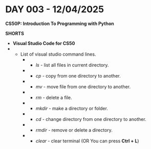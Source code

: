 # **DAY 003 - 12/04/2025**

**CS50P: Introduction To Programming with Python**

**SHORTS**
- **Visual Studio Code for CS50**
- * List of visual studio command lines.
    - * *ls* - list all files in current directory.
    - * *cp* - copy from one directory to another.
    - * *mv* - move file from one directory to another.
    - * *rm* - delete a file.
    - * *mkdir* - make a directory or folder.
    - * *cd* - change directory from one directory to another.
    - * *rmdir* - remove or delete a directory.
    - * *clear* - clear terminal (OR You can press **Ctrl + L**)



